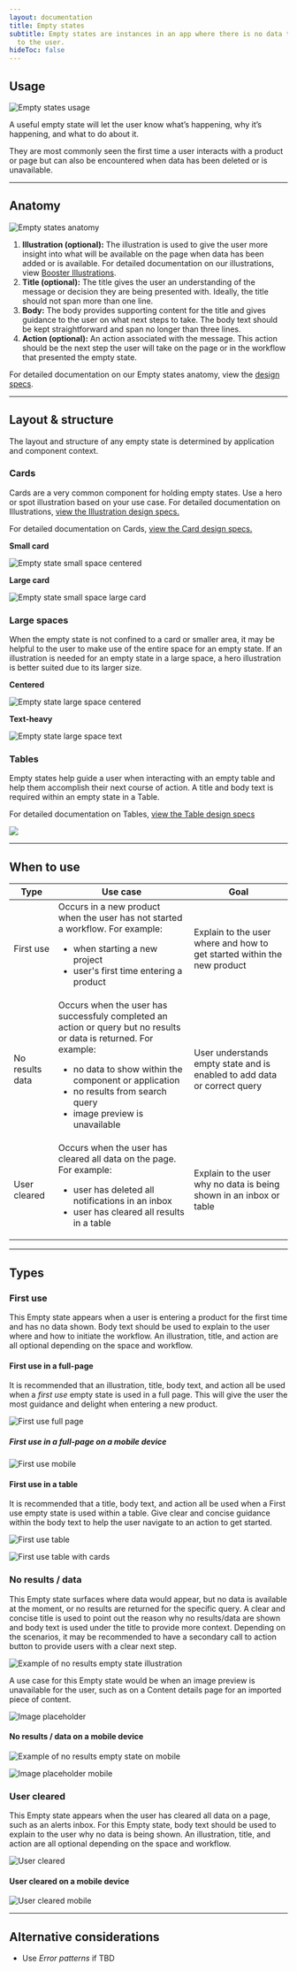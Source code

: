 ```yaml
---
layout: documentation
title: Empty states
subtitle: Empty states are instances in an app where there is no data to display
  to the user.
hideToc: false
---
```

## Usage

![Empty states usage](/images/emptystate_usage.svg)

A useful empty state will let the user know what’s happening, why it’s happening, and what to do about it.

They are most commonly seen the first time a user interacts with a product or page but can also be encountered when data has been deleted or is unavailable.

- - -

## Anatomy

![Empty states anatomy](/images/emptystate_anatomy.svg)

1. **Illustration (optional):** The illustration is used to give the user more insight into what will be available on the page when data has been added or is available. For detailed documentation on our illustrations, view [Booster Illustrations](/design-system/visuals/illustrations/ "/design-system/visuals/illustrations/").
2. **Title (optional):** The title gives the user an understanding of the message or decision they are being presented with. Ideally, the title should not span more than one line.
3. **Body:** The body provides supporting content for the title and gives guidance to the user on what next steps to take. The body text should be kept straightforward and span no longer than three lines.
4. **Action (optional):** An action associated with the message. This action should be the next step the user will take on the page or in the workflow that presented the empty state.

For detailed documentation on our Empty states anatomy, view the [design specs](https://xd.adobe.com/view/5e09fa17-96a4-4d37-9a20-669a0766e386-0b5a/).

- - -

## Layout & structure

The layout and structure of any empty state is determined by application and component context.

<docs-spacer></docs-spacer>

### Cards

Cards are a very common component for holding empty states. Use a hero or spot illustration based on your use case. For detailed documentation on Illustrations, [view the Illustration design specs.](design-system/visuals/illustrations/ "/design-system/visuals/illustrations/")

For detailed documentation on Cards, [view the Card design specs.](/design-system/components/cards/ "/design-system/components/cards/")

**Small card**

![Empty state small space centered](/images/emptystate_smallspace_centered.svg)

**Large card**

![Empty state small space large card](/images/emptystate_largespace_card.svg)

<docs-spacer size="small"></docs-spacer>

### Large spaces

When the empty state is not confined to a card or smaller area, it may be helpful to the user to make use of the entire space for an empty state. If an illustration is needed for an empty state in a large space, a hero illustration is better suited due to its larger size.

<docs-spacer size="small"></docs-spacer>

**Centered**

![Empty state large space centered](/images/emptystate_largespace_centered.svg)

<docs-spacer size="small"></docs-spacer>

**Text-heavy**

![Empty state large space text](/images/emptystate_largespace_text.svg)

<docs-spacer></docs-spacer>

### Tables

Empty states help guide a user when interacting with an empty table and help them accomplish their next course of action. A title and body text is required within an empty state in a Table.

For detailed documentation on Tables, [view the Table design specs](/design-system/components/tables/?tab=usage "/design-system/components/tables/?tab=usage")

![](/images/emptystate_table.svg)

- - -

## When to use

<table>
  <thead>
    <th>Type</th>
    <th>Use case</th>
    <th>Goal</th>
  </thead>
  <tbody>
    <tr>
      <td>First use</td>
      <td>Occurs in a new product when the user has not started a workflow. For example:<br>
        <ul>
        <li>when starting a new project</li>
        <li>user's first time entering a product</li>
        </ul>
      </td>
      <td>Explain to the user where and how to get started within the new product</td>
    </tr>
    <tr>
      <td>No results data</td>
      <td>Occurs when the user has successfuly completed an action or query but no results or data is returned. For example:
        <ul>
        <li>no data to show within the component or application</li>
        <li>no results from search query</li>
        <li>image preview is unavailable</li>
        </ul>
      </td>
      <td>User understands empty state and is enabled to add data or correct query</td>
    </tr>
    <tr>
      <td>User cleared</td>
      <td>Occurs when the user has cleared all data on the page. For example:
        <ul>
          <li>user has deleted all notifications in an inbox</li>
          <li>user has cleared all results in a table</li>
        </ul>
      </td>
      <td>Explain to the user why no data is being shown in an inbox or table</td>
    </tr>
  </tbody>
</table>

- - -

## Types

### First use

This Empty state appears when a user is entering a product for the first time and has no data shown. Body text should be used to explain to the user where and how to initiate the workflow. An illustration, title, and action are all optional depending on the space and workflow.

<docs-spacer size="small"></docs-spacer>

#### First use in a full-page

It is recommended that an illustration, title, body text, and action all be used when a *first use* empty state is used in a full page. This will give the user the most guidance and delight when entering a new product.

![First use full page](/images/firstuse_centered.svg)

<docs-spacer size="small"></docs-spacer>

##### First use in a full-page on a mobile device

![First use mobile](/images/firstuse_mobile.svg)

<docs-spacer size="small"></docs-spacer>

#### First use in a table

It is recommended that a title, body text, and action all be used when a First use empty state is used within a table. Give clear and concise guidance within the body text to help the user navigate to an action to get started.

![First use table](/images/firstuse_table.svg)

![First use table with cards](/images/firstuse_table2.svg)

<docs-spacer></docs-spacer>

### No results / data

This Empty state surfaces where data would appear, but no data is available at the moment, or no results are returned for the specific query. A clear and concise title is used to point out the reason why no results/data are shown and body text is used under the title to provide more context. Depending on the scenarios, it may be recommended to have a secondary call to action button to provide users with a clear next step.

![Example of no results empty state illustration ](/images/noresults.svg)

<docs-spacer size="small"></docs-spacer>

A use case for this Empty state would be when an image preview is unavailable for the user, such as on a Content details page for an imported piece of content.

![Image placeholder](/images/imageplaceholder.svg)

<docs-spacer size="small"></docs-spacer>

#### No results / data on a mobile device

![Example of no results empty state on mobile](/images/noresults_mobile.svg)

![Image placeholder mobile](/images/imageplaceholder_mobile.svg)

<docs-spacer></docs-spacer>

### User cleared

This Empty state appears when the user has cleared all data on a page, such as an alerts inbox. For this Empty state, body text should be used to explain to the user why no data is being shown. An illustration, title, and action are all optional depending on the space and workflow.

![User cleared](/images/usercleared.svg)

<docs-spacer size="small"></docs-spacer>

#### User cleared on a mobile device

![User cleared mobile](/images/usercleared_mobile.svg)

- - -

## Alternative considerations

* Use *Error patterns* if TBD